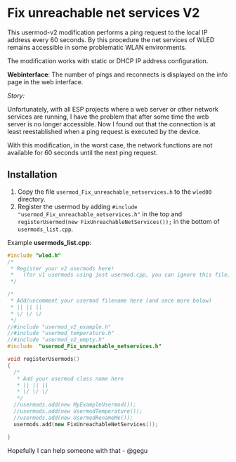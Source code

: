 # Fix unreachable net services V2

This usermod-v2 modification performs a ping request to the local IP address every 60 seconds. By this procedure the net services of WLED remains accessible in some problematic WLAN environments.

The modification works with static or DHCP IP address configuration.

**Webinterface**: The number of pings and reconnects is displayed on the info page in the web interface.

_Story:_

Unfortunately, with all ESP projects where a web server or other network services are running, I have the problem that after some time the web server is no longer accessible.  Now I found out that the connection is at least reestablished when a ping request is executed by the device.

With this modification, in the worst case, the network functions are not available for 60 seconds until the next ping request.

## Installation

1. Copy the file `usermod_Fix_unreachable_netservices.h` to the `wled00` directory.
2. Register the usermod by adding `#include "usermod_Fix_unreachable_netservices.h"` in the top and `registerUsermod(new FixUnreachableNetServices());` in the bottom of `usermods_list.cpp`.

Example **usermods_list.cpp**:

```cpp
#include "wled.h"
/*
 * Register your v2 usermods here!
 *   (for v1 usermods using just usermod.cpp, you can ignore this file)
 */

/*
 * Add/uncomment your usermod filename here (and once more below)
 * || || ||
 * \/ \/ \/
 */
//#include "usermod_v2_example.h"
//#include "usermod_temperature.h"
//#include "usermod_v2_empty.h"
#include  "usermod_Fix_unreachable_netservices.h"

void registerUsermods()
{
  /*
   * Add your usermod class name here
   * || || ||
   * \/ \/ \/
   */
  //usermods.add(new MyExampleUsermod());
  //usermods.add(new UsermodTemperature());
  //usermods.add(new UsermodRenameMe());
  usermods.add(new FixUnreachableNetServices());

}
```

Hopefully I can help someone with that - @gegu

